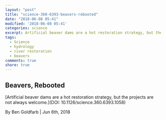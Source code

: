 ```yaml
---
layout: "post"
title: "science-360-6393-beavers-rebooted"
date: "2018-06-08 05:41"
modified: '2018-06-08 05:41'
categories: science
excerpt: Artificial beaver dams are a hot restoration strategy, but the projects are not always welcome.
tags:
  - Science
  - hydrology
  - river restoration
  - beavers
comments: true
share: true
---
```


## Beavers, Rebooted

[Artificial beaver dams are a hot restoration strategy, but the projects are not always welcome.](DOI: 10.1126/science.360.6393.1058)

By Ben Goldfarb | Jun 6th, 2018
